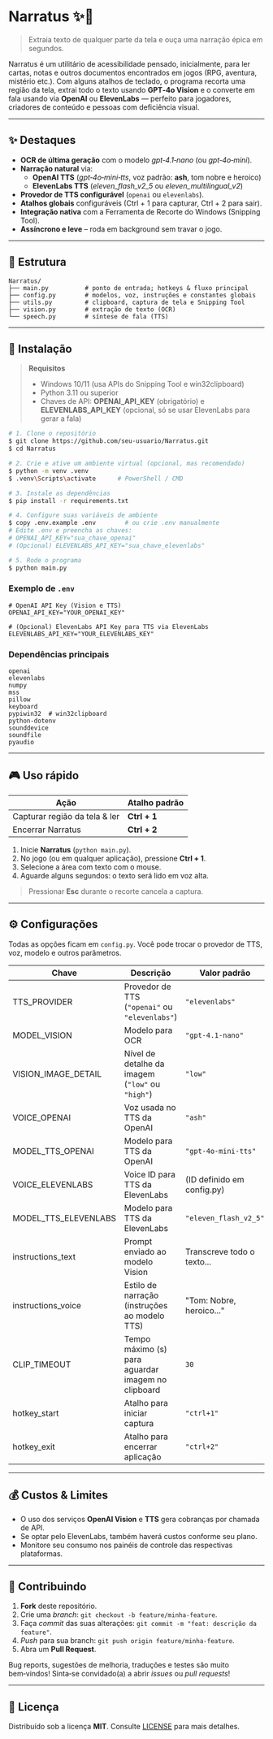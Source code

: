 # Narratus ✨📜

> Extraia texto de qualquer parte da tela e ouça uma narração épica em segundos.

Narratus é um utilitário de acessibilidade pensado, inicialmente, para ler cartas, notas e outros documentos encontrados em jogos (RPG, aventura, mistério etc.). Com alguns atalhos de teclado, o programa recorta uma região da tela, extrai todo o texto usando **GPT‑4o Vision** e o converte em fala usando via **OpenAI** ou **ElevenLabs** — perfeito para jogadores, criadores de conteúdo e pessoas com deficiência visual.

---

## ✨ Destaques

- **OCR de última geração** com o modelo *gpt‑4.1‑nano* (ou *gpt‑4o‑mini*).
- **Narração natural** via:
  - **OpenAI TTS** (*gpt‑4o‑mini‑tts*, voz padrão: **ash**, tom nobre e heroico)  
  - **ElevenLabs TTS** (*eleven_flash_v2_5* ou *eleven_multilingual_v2*)  
- **Provedor de TTS configurável** (`openai` ou `elevenlabs`).  
- **Atalhos globais** configuráveis (Ctrl + 1 para capturar, Ctrl + 2 para sair).
- **Integração nativa** com a Ferramenta de Recorte do Windows (Snipping Tool).
- **Assíncrono e leve** – roda em background sem travar o jogo.

---

## 📂 Estrutura

```
Narratus/
├── main.py          # ponto de entrada; hotkeys & fluxo principal
├── config.py        # modelos, voz, instruções e constantes globais
├── utils.py         # clipboard, captura de tela e Snipping Tool
├── vision.py        # extração de texto (OCR)
└── speech.py        # síntese de fala (TTS)
```

---

## 🚀 Instalação

> **Requisitos**
> - Windows 10/11 (usa APIs do Snipping Tool e win32clipboard)
> - Python 3.11 ou superior
> - Chaves de API: **OPENAI_API_KEY** (obrigatório) e **ELEVENLABS_API_KEY** (opcional, só se usar ElevenLabs para gerar a fala)

```bash
# 1. Clone o repositório
$ git clone https://github.com/seu‑usuario/Narratus.git
$ cd Narratus

# 2. Crie e ative um ambiente virtual (opcional, mas recomendado)
$ python -m venv .venv
$ .venv\Scripts\activate      # PowerShell / CMD

# 3. Instale as dependências
$ pip install -r requirements.txt

# 4. Configure suas variáveis de ambiente
$ copy .env.example .env        # ou crie .env manualmente
# Edite .env e preencha as chaves:
# OPENAI_API_KEY="sua_chave_openai"
# (Opcional) ELEVENLABS_API_KEY="sua_chave_elevenlabs"  

# 5. Rode o programa
$ python main.py
```

### Exemplo de `.env`

```dotenv
# OpenAI API Key (Vision e TTS)
OPENAI_API_KEY="YOUR_OPENAI_KEY"

# (Opcional) ElevenLabs API Key para TTS via ElevenLabs
ELEVENLABS_API_KEY="YOUR_ELEVENLABS_KEY"
```

### Dependências principais

```
openai
elevenlabs
numpy
mss
pillow
keyboard
pypiwin32  # win32clipboard
python-dotenv
sounddevice
soundfile
pyaudio
```

---

## 🎮 Uso rápido

| Ação                                | Atalho padrão |
|-------------------------------------|---------------|
| Capturar região da tela & ler       | **Ctrl + 1**  |
| Encerrar Narratus                   | **Ctrl + 2**  |

1. Inicie **Narratus** (`python main.py`).  
2. No jogo (ou em qualquer aplicação), pressione **Ctrl + 1**.
3. Selecione a área com texto com o mouse.
4. Aguarde alguns segundos: o texto será lido em voz alta.

> Pressionar **Esc** durante o recorte cancela a captura.

---

## ⚙️ Configurações

Todas as opções ficam em `config.py`. Você pode trocar o provedor de TTS, voz, modelo e outros parâmetros.

| Chave                  | Descrição                                              | Valor padrão                |
|------------------------|--------------------------------------------------------|-----------------------------|
| TTS_PROVIDER           | Provedor de TTS (`"openai"` ou `"elevenlabs"`)         | `"elevenlabs"`              |
| MODEL_VISION           | Modelo para OCR                                        | `"gpt-4.1-nano"`            |
| VISION_IMAGE_DETAIL    | Nível de detalhe da imagem (`"low"` ou `"high"`)       | `"low"`                     |
| VOICE_OPENAI           | Voz usada no TTS da OpenAI                             | `"ash"`                     |
| MODEL_TTS_OPENAI       | Modelo para TTS da OpenAI                              | `"gpt-4o-mini-tts"`         |
| VOICE_ELEVENLABS       | Voice ID para TTS da ElevenLabs                        | (ID definido em config.py)  |
| MODEL_TTS_ELEVENLABS   | Modelo para TTS da ElevenLabs                          | `"eleven_flash_v2_5"`       |
| instructions_text      | Prompt enviado ao modelo Vision                        | Transcreve todo o texto...  |
| instructions_voice     | Estilo de narração (instruções ao modelo TTS)          | "Tom: Nobre, heroico..."    |
| CLIP_TIMEOUT           | Tempo máximo (s) para aguardar imagem no clipboard     | `30`                        |
| hotkey_start           | Atalho para iniciar captura                            | `"ctrl+1"`                  |
| hotkey_exit            | Atalho para encerrar aplicação                         | `"ctrl+2"`                  |

---

## 💰 Custos & Limites

- O uso dos serviços **OpenAI Vision** e **TTS** gera cobranças por chamada de API.  
- Se optar pelo ElevenLabs, também haverá custos conforme seu plano.  
- Monitore seu consumo nos painéis de controle das respectivas plataformas.

---

## 🤝 Contribuindo

1. **Fork** deste repositório.
2. Crie uma *branch*: `git checkout -b feature/minha-feature`.
3. Faça *commit* das suas alterações: `git commit -m "feat: descrição da feature"`.
4. *Push* para sua branch: `git push origin feature/minha-feature`.
5. Abra um **Pull Request**.

Bug reports, sugestões de melhoria, traduções e testes são muito bem‑vindos!
Sinta‑se convidado(a) a abrir *issues* ou *pull requests*!

---

## 📄 Licença

Distribuído sob a licença **MIT**. Consulte [LICENSE](LICENSE) para mais detalhes.